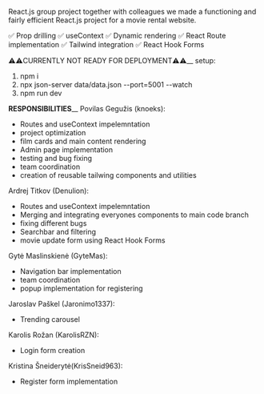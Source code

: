 React.js group project
together with colleagues we made a functioning and fairly efficient React.js project for a movie rental website. 

✅ Prop drilling
✅ useContext
✅ Dynamic rendering
✅ React Route implementation
✅ Tailwind integration
✅ React Hook Forms

⚠️⚠️CURRENTLY NOT READY FOR DEPLOYMENT⚠️⚠️__
setup:
1) npm i
2) npx json-server data/data.json --port=5001 --watch
3) npm run dev

**RESPONSIBILITIES**__
Povilas Gegužis (knoeks):
  - Routes and useContext impelemntation
  - project optimization
  - film cards and main content rendering
  - Admin page implementation
  - testing and bug fixing
  - team coordination
  - creation of reusable tailwing components and utilities

Ardrej Titkov (Denulion):
  - Routes and useContext impelemntation
  - Merging and integrating everyones components to main code branch
  - fixing different bugs
  - Searchbar and filtering
  - movie update form using React Hook Forms
    
Gytė Maslinskienė (GyteMas):
  - Navigation bar implementation
  - team coordination
  - popup implementation for registering
  
Jaroslav Paškel (Jaronimo1337):
  - Trending carousel

Karolis Rožan (KarolisRZN): 
  - Login form creation
  
Kristina Šneiderytė(KrisSneid963):
  - Register form implementation
